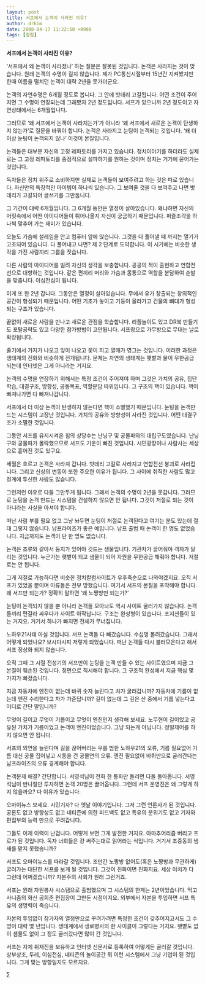 ```yaml
---
layout: post
title: 서프에서 논객이 사라진 이유?
author: drkim
date: 2008-04-17 11:22:50 +0900
tags: [컬럼]
---
```

**서프에서 논객이 사라진 이유?**

‘서프에서 왜 논객이 사라졌나’ 하는 질문은 잘못된 것입니다. 논객은 사라지는 것이 맞습니다. 원래 논객의 수명이 길지 않습니다. 제가 PC통신시절부터 15년간 지켜봤지만 한때 이름을 떨치던 논객이 대략 2년을 못가더군요.

논객의 자연수명은 6개월 정도로 봅니다. 그 안에 밧데리 고갈됩니다. 어떤 조건이 주어지면 그 수명이 연장되는데 그래봤자 2년 정도입니다. 서프가 있으니까 2년 정도이고 자연상태에서는 6개월입니다. 

그러므로 ‘왜 서프에서 논객이 사라지는가’가 아니라 ‘왜 서프에서 새로운 논객이 탄생하지 않는가’로 질문을 바꿔야 합니다. 논객은 사라지고 눈팅이 논객되는 것입니다. ‘왜 더 이상 눈팅이 논객되지 않나’ 이것이 본질입니다. 

논객들은 대부분 자신의 고정 레파토리를 가지고 있습니다. 정치이야기를 하더라도 실제로는 그 고정 레파토리를 중점적으로 설파하기를 원하는 것이며 정치는 거기에 묻어가는 것입니다. 

독자들은 정치 위주로 소비하지만 실제로 논객들이 보여주려고 하는 것은 따로 있습니다. 자신만의 독창적인 아이템이 하나씩 있습니다. 그 보여줄 것을 다 보여주고 나면 밧데리가 고갈되어 글쓰기를 그만둡니다. 

그 기간이 대략 6개월입니다. 그 6개월 동안은 열정이 살아있습니다. 왜냐하면 자신의 머릿속에서 어떤 아이디어들이 튀어나올지 자신이 궁금하기 때문입니다. 퍼즐조각을 하나씩 맞추어 가는 재미가 있습니다. 

오늘도 가슴에 설레임을 안고 컴퓨터 앞에 앉습니다. 그것을 다 풀어낼 때 까지는 열기가 고조되어 있습니다. 다 풀어내고 나면? 제 2 단계로 도약합니다. 이 시기에는 비슷한 생각을 가진 사람끼리 그룹을 짓습니다. 

다른 사람의 아이디어를 빌려 자신의 생각을 보충합니다. 공공의 적이 출현하고 연합전선으로 대항하는 것입니다. 같은 편끼리 머리와 가슴과 몸통으로 역할을 분담하여 손발을 맞춥니다. 이심전심이 됩니다. 

이게 또 한 2년 갑니다. 그동안은 열정이 살아있습니다. 무에서 유가 창출되는 창의적인 공간이 형성되기 때문입니다. 어떤 기초가 놓이고 기둥이 올라가고 건물의 뼈대가 형성되는 구조가 있습니다. 

끝없이 새로운 사람을 만나고 새로운 관점을 학습합니다. 리플놀이도 있고 DR북 만들기도 포탈공략도 있고 다양한 참가방법이 고안됩니다. 서프랑으로 가무방으로 무대는 날로 확장됩니다. 

줄기에서 가지가 나오고 잎이 나오고 꽃이 피고 열매가 영그는 것입니다. 이러한 과정은 생태계의 진화와 비슷하게 전개됩니다. 문제는 자연의 생태계는 햇볕과 물이 무한공급 되는데 인터넷은 그게 아니라는 거지요.

논객의 수명을 연장하기 위해서는 특정 조건이 주어져야 하며 그것은 가치의 공유, 집단학습, 대결구조, 방향성, 공동목표, 역할분담 따위입니다. 그 구조의 핵이 있습니다. 핵이 빠져나가면 다 빠져나갑니다. 

서프에서 더 이상 논객이 탄생하지 않는다면 핵이 소멸했기 때문입니다. 눈팅을 논객만드는 시스템이 고장난 것입니다. 가치의 공유와 방향성이 사라진 것입니다. 어떤 대결구조가 소멸한 것입니다. 

그동안 서프를 유지시켜온 힘의 상당수는 난닝구 및 궁물파와의 대립구도였습니다. 난닝구와 궁물파가 몰락했으므로 서프도 기운이 빠진 것입니다. 시민광장이나 사람사는 세상으로 흩어진 것도 있구요.

세월은 흐르고 논객은 사라져 갑니다. 밧데리 고갈로 사라지고 연합전선 붕괴로 사라집니다. 그리고 신상의 변동이 또한 주요한 이유가 됩니다. 그 사이에 취직한 사람도 많고 정계에 투신한 사람도 많습니다. 

그런저런 이유로 다들 그만두게 됩니다. 그래서 논객의 수명이 2년을 못갑니다. 그러므로 눈팅을 논객 만드는 시스템을 건설하지 않으면 안 됩니다. 그것이 저절로 되는 것이 아니라는 사실을 아셔야 합니다. 

떠난 사람 부를 필요 없고 그냥 놔두면 눈팅이 저절로 논객된다고 여기는 분도 있는데 절대 그렇지 않습니다. 남프라이즈가 좋은 예입니다. 남프 출범 때 논객이 한 명도 없었습니다. 지금까지도 논객이 단 한 명도 없습니다. 

논객은 조류와 같아서 둥지가 있어야 깃드는 생물입니다. 기관차가 끌어줘야 객차가 달리는 것입니다. 누군가는 햇볕이 되고 샘물이 되어 자원을 무한공급 해줘야 합니다. 저절로는 안 됩니다. 

그게 저절로 가능하다면 비슷한 정치칼럼사이트가 우후죽순으로 나와야겠지요. 오직 서프가 있었을 뿐이며 아류들은 전부 망했습니다. 여기서 서프의 본질을 포착해야 합니다. 왜 서프만 되는가? 정확히 말하면 ‘왜 노짱방만 되는가?’

눈팅이 논객되지 않을 뿐 아니라 논객들 모아놔도 역시 사이트 굴러가지 않습니다. 논객들끼리 편갈라 싸우다가 사이트 아작납니다. 구조는 완성형이 있습니다. 포지션들이 있는 거지요. 거기서 하나가 빠지면 전체가 무너집니다. 

노하우21사태 아실 것입니다. 서프 논객들 다 빼갔습니다. 수십명 몰려갔습니다. 그래서 어떻게 되었나요? 보시다시피 저렇게 되었습니다. 떠난 논객들 다시 불러모은다고 해서 서프 정상화 되지 않습니다. 

오직 그때 그 시절 전성기의 서프만이 눈팅을 논객 만들 수 있는 사이트였으며 지금 그 본질이 훼손된 것입니다. 정면으로 직시해야 합니다. 그 구조적 완성에서 지금 핵심 몇 가지가 빠졌습니다. 

지금 자동차에 엔진이 없는데 바퀴 숫자 늘린다고 차가 굴러갑니까? 자동차에 기름이 없는데 엔진 수리한다고 차가 가준답니까? 길이 없는데 그 깊은 산 중에서 기름 넣는다고 어디로 간단 말입니까?

무엇이 길이고 무엇이 기름이고 무엇이 엔진인지 생각해 보세요. 노무현이 길이었고 공유된 가치가 기름이었고 논객이 엔진이었습니다. 그냥 되는게 아닙니다. 정밀제어를 하지 않으면 안 됩니다. 

서프의 외연을 늘린다며 길을 끊어버리는 우를 범한 노하우21의 오류, 기름 필요없어 기름 대신 궁물 집어넣고 시동을 건 궁물연의 오류. 엔진 필요없어 바퀴만으로 굴러간다는 남프라이즈의 오류 경계해야 합니다. 

논객문제 해결? 간단합니다. 서영석님이 전화 한 통화만 돌리면 다들 돌아옵니다. 서영석님이 반나절만 투자하면 논객 20명은 끌어옵니다. 그런데 서프 운영진은 왜 그렇게 하지 않을까요? 다 이유가 있습니다. 

오마이뉴스 보세요. 시민기자? 다 옛날 이야기입니다. 그저 그런 언론사가 된 것입니다. 공론도 없고 방향성도 없고 네티즌에 의한 피드백도 없고 특유의 분위기도 없고 기자와 편집부의 능력 만으로 꾸려갑니다. 

그들도 이제 이력이 난겁니다. 어떻게 보면 그게 발전한 거지요. 아마추어리즘 버리고 프로가 된 것입니다. 독자 너희들은 걍 써주는대로 읽어라는 식입니다. 거기서 조중동의 냄새를 맡지 못했습니까?

서프도 오마이뉴스를 따라갈 것입니다. 조만간 노짱방 없어도(혹은 노짱방과 무관하게) 굴러가는 대단한 서프를 보게 될 것입니다. 그것이 진화이면 진화지요. 세상 이치가 다 그런데 어쩌겠습니까? 자본주의 사회가 원래 그런거죠.

서프는 원래 자원봉사 시스템으로 출범했으며 그 시스템의 한계는 2년이었습니다. 먹고사니즘의 화신 공희준 편집장이 그만둔 시점이지요. 외부에서 자본을 투입하면 서프 특유의 생명력이 죽습니다. 

자본의 투입없이 참가자의 열정만으로 꾸려가려면 특정한 조건이 갖추어지고서도 그 수명이 대략 몇 년입니다. 생태계에서 생로병사의 한 사이클이 그렇다는 거지요. 햇볕도 없이 샘물도 없이 그 정도 굴러갔다면 많이 간 것입니다. 

서프는 자체 취재진을 보유하고 인터넷 신문사로 등록하여 어떻게든 굴러갈 것입니다. 상부상조, 두레, 이심전심, 네티즌의 놀이공간 뭐 이런 시스템에서 그냥 기업이 된 것입니다. 그게 맞는 방향일지도 모르지요. 



∑